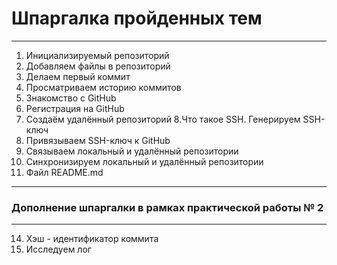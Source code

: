 # Шпаргалка пройденных тем 
---
1. Инициализируемый репозиторий 
2. Добавляем файлы в репозиторий
3. Делаем первый коммит 
4. Просматриваем историю коммитов
5. Знакомство с GitHub
6. Регистрация на GitHub
7. Создаём удалённый репозиторий 
8.Что такое SSH. Генерируем SSH-ключ
9. Привязываем SSH-ключ к GitHub
10. Связываем локальный и удалённый репозитории 
11. Синхронизируем локальный и удалённый репозитории 
12. Файл README.md

---
### Дополнение шпаргалки в рамках практической работы № 2
---
14. Хэш - идентификатор коммита
15. Исследуем лог